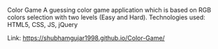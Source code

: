 Color Game 
A guessing color game application which is based on RGB colors selection with two levels (Easy and Hard). 
Technologies used: HTML5, CSS, JS, jQuery

Link: https://shubhamgujar1998.github.io/Color-Game/

